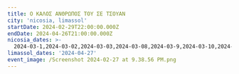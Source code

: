 ```yaml
---
title: Ο ΚΑΛΟΣ ΑΝΘΡΩΠΟΣ ΤΟΥ ΣΕ ΤΣΟΥΑΝ
city: 'nicosia, limassol'
startDate: 2024-02-29T22:00:00.000Z
endDate: 2024-04-26T21:00:00.000Z
nicosia_dates: >-
  2024-03-1,2024-03-02,2024-03-03,2024-03-08,2024-03-9,2024-03-10,2024-03-15,2024-03-16,2024-03-17,2024-03-22,2024-03-23,2024-03-24,2024-03-29,2024-03-30,2024-03-31,2024-04-05,2024-04-06,2024-04-07,2024-04-12,2024-04-13,2024-04-14
limassol_dates: '2024-04-27'
event_image: /Screenshot 2024-02-27 at 9.38.56 PM.png
---
```


